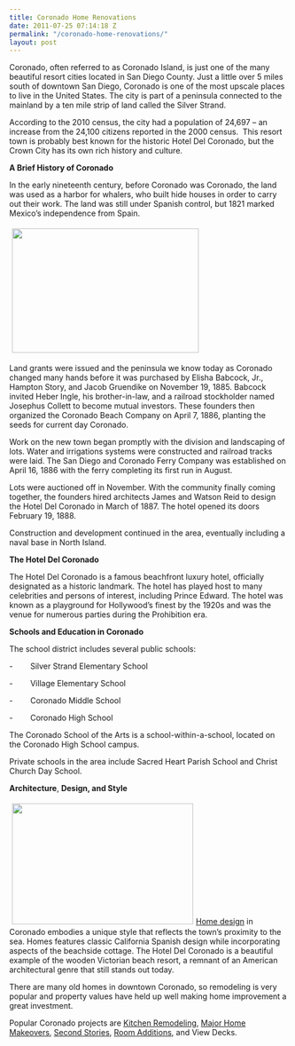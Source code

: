 ```yaml
---
title: Coronado Home Renovations
date: 2011-07-25 07:14:18 Z
permalink: "/coronado-home-renovations/"
layout: post
---
```


Coronado, often referred to as Coronado Island, is just one of the many beautiful resort cities located in San Diego County. Just a little over 5 miles south of downtown San Diego, Coronado is one of the most upscale places to live in the United States. The city is part of a peninsula connected to the mainland by a ten mile strip of land called the Silver Strand.

According to the 2010 census, the city had a population of 24,697 – an increase from the 24,100 citizens reported in the 2000 census.  This resort town is probably best known for the historic Hotel Del Coronado, but the Crown City has its own rich history and culture.

<strong>A Brief History of Coronado</strong>

In the early nineteenth century, before Coronado was Coronado, the land was used as a harbor for whalers, who built hide houses in order to carry out their work. The land was still under Spanish control, but 1821 marked Mexico’s independence from Spain.

<img class="alignleft" style="margin: 5px;" src="http://www.murraylampert.com/images/gallery/bath/BathroomLaJolla.jpg" alt="" width="337" height="224" />

Land grants were issued and the peninsula we know today as Coronado changed many hands before it was purchased by Elisha Babcock, Jr., Hampton Story, and Jacob Gruendike on November 19, 1885. Babcock invited Heber Ingle, his brother-in-law, and a railroad stockholder named Josephus Collett to become mutual investors. These founders then organized the Coronado Beach Company on April 7, 1886, planting the seeds for current day Coronado.

Work on the new town began promptly with the division and landscaping of lots. Water and irrigations systems were constructed and railroad tracks were laid. The San Diego and Coronado Ferry Company was established on April 16, 1886 with the ferry completing its first run in August.

Lots were auctioned off in November. With the community finally coming together, the founders hired architects James and Watson Reid to design the Hotel Del Coronado in March of 1887. The hotel opened its doors February 19, 1888.

Construction and development continued in the area, eventually including a naval base in North Island.

<strong>The Hotel Del Coronado</strong>

The Hotel Del Coronado is a famous beachfront luxury hotel, officially designated as a historic landmark. The hotel has played host to many celebrities and persons of interest, including Prince Edward. The hotel was known as a playground for Hollywood’s finest by the 1920s and was the venue for numerous parties during the Prohibition era.

<strong>Schools and Education in Coronado</strong>

The school district includes several public schools:

-        Silver Strand Elementary School

-        Village Elementary School

-        Coronado Middle School

-        Coronado High School

The Coronado School of the Arts is a school-within-a-school, located on the Coronado High School campus.

Private schools in the area include Sacred Heart Parish School and Christ Church Day School.

<strong>Architecture</strong>, <strong>Design, and Style</strong>

<strong><img class="alignright" style="margin: 5px;" src="http://www.murraylampert.com/images/gallery/ss/SecondStoryLaMesa.jpg" alt="" width="327" height="218" /></strong><a href="http://www.murraylampert.com/san-diego-home-design-serivces/">Home design</a> in Coronado embodies a unique style that reflects the town’s proximity to the sea. Homes features classic California Spanish design while incorporating aspects of the beachside cottage. The Hotel Del Coronado is a beautiful example of the wooden Victorian beach resort, a remnant of an American architectural genre that still stands out today.

There are many old homes in downtown Coronado, so remodeling is very popular and property values have held up well making home improvement a great investment.

Popular Coronado projects are <a href="http://www.murraylampert.com/san-diego-kitchen-remodeling-services/">Kitchen Remodeling</a>, <a href="http://www.murraylampert.com/">Major Home Makeovers</a>, <a href="http://www.murraylampert.com/san-diego-second-story-addition/">Second Stories</a>, <a href="http://www.murraylampert.com/san-diego-room-additions/">Room Additions</a>, and View Decks.
